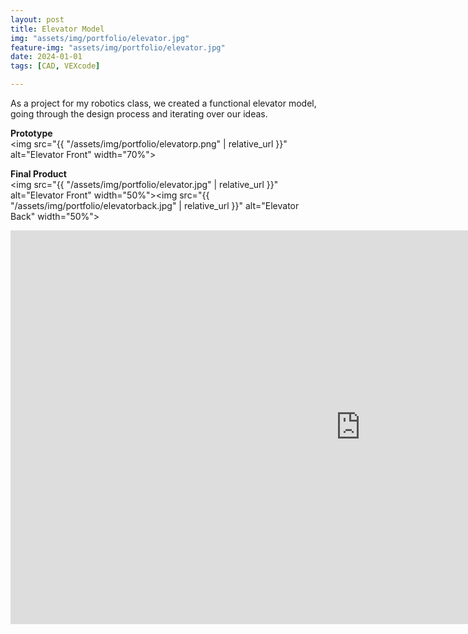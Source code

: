 ```yaml
---
layout: post
title: Elevator Model
img: "assets/img/portfolio/elevator.jpg"
feature-img: "assets/img/portfolio/elevator.jpg" 
date: 2024-01-01
tags: [CAD, VEXcode]

---
```

As a project for my robotics class, we created a functional elevator model, going through the design process and iterating over our ideas.

**Prototype**  
<img src="{{ "/assets/img/portfolio/elevatorp.png" | relative_url }}" alt="Elevator Front" width="70%">

**Final Product**  
<img src="{{ "/assets/img/portfolio/elevator.jpg" | relative_url }}" alt="Elevator Front" width="50%"><img src="{{ "/assets/img/portfolio/elevatorback.jpg" | relative_url }}" alt="Elevator Back" width="50%">

<iframe width="1120" height="630"
        src="https://www.youtube.com/embed/1K5FG4cNNhs?mute=1"
        title="YouTube video player"
        frameborder="0"
        allowfullscreen></iframe>
